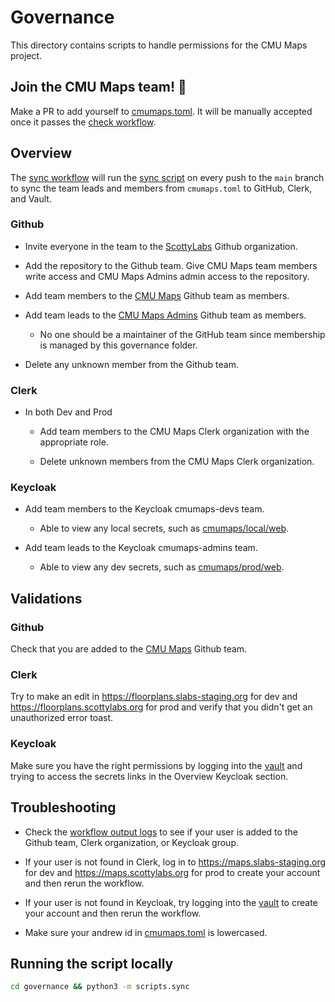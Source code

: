 # Governance

This directory contains scripts to handle permissions for the CMU Maps project.

## Join the CMU Maps team! 🎉

Make a PR to add yourself to [cmumaps.toml](cmumaps.toml). It will be manually accepted once it passes the [check workflow](https://github.com/ScottyLabs/cmumaps/actions/workflows/check.yml).

## Overview

The [sync workflow](../.github/workflows/sync.yml) will run the [sync script](scripts/sync.py) on every push to the `main` branch to sync the team leads and members from `cmumaps.toml` to GitHub, Clerk, and Vault.

### Github

- Invite everyone in the team to the [ScottyLabs](https://github.com/ScottyLabs) Github organization.

- Add the repository to the Github team. Give CMU Maps team members write access and CMU Maps Admins admin access to the repository.
  
- Add team members to the [CMU Maps](https://github.com/orgs/ScottyLabs/teams/cmu-maps) Github team as members.

- Add team leads to the [CMU Maps Admins](https://github.com/orgs/ScottyLabs/teams/cmu-maps-admins) Github team as members.
  - No one should be a maintainer of the GitHub team since membership is managed by this governance folder.

- Delete any unknown member from the Github team.

### Clerk

- In both Dev and Prod
  - Add team members to the CMU Maps Clerk organization with the appropriate role.

  - Delete unknown members from the CMU Maps Clerk organization.

### Keycloak

- Add team members to the Keycloak cmumaps-devs team.
  - Able to view any local secrets, such as [cmumaps/local/web](https://secrets.scottylabs.org/ui/vault/secrets/ScottyLabs/kv/cmumaps%2Flocal%2Fweb/details).

- Add team leads to the Keycloak cmumaps-admins team.
  - Able to view any dev secrets, such as [cmumaps/prod/web](https://secrets.scottylabs.org/ui/vault/secrets/ScottyLabs/kv/cmumaps%2Fprod%2Fweb/details).

## Validations

### Github

Check that you are added to the [CMU Maps](https://github.com/orgs/ScottyLabs/teams/cmu-maps) Github team.

### Clerk

Try to make an edit in <https://floorplans.slabs-staging.org> for dev and <https://floorplans.scottylabs.org> for prod and verify that you didn't get an unauthorized error toast.

### Keycloak

Make sure you have the right permissions by logging into the [vault](https://secrets.scottylabs.org/ui/vault/auth?with=oidc) and trying to access the secrets links in the Overview Keycloak section.

## Troubleshooting

- Check the [workflow output logs](https://github.com/ScottyLabs/cmumaps/actions/workflows/sync.yml) to see if your user is added to the Github team, Clerk organization, or Keycloak group.

- If your user is not found in Clerk, log in to <https://maps.slabs-staging.org> for dev and <https://maps.scottylabs.org> for prod to create your account and then rerun the workflow.

- If your user is not found in Keycloak, try logging into the [vault](https://secrets.scottylabs.org/ui/vault/auth?with=oidc) to create your account and then rerun the workflow.

- Make sure your andrew id in [cmumaps.toml](cmumaps.toml) is lowercased.

## Running the script locally

```zsh
cd governance && python3 -m scripts.sync
```
